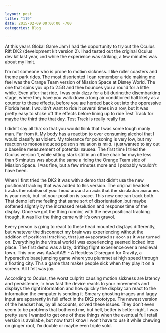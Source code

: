 ```yaml
---

layout: post  
title: "119"  
date: 2015-02-09 00:00:00 -700  
categories: Blog

---
```


At this years Global Game Jam I had the opportunity to try out the Oculus Rift DK2 (development kit version 2). I had tested out the original Oculus dev kit last year, and while the experience was striking, a few minutes was about my limit.   
  
I’m not someone who is prone to motion sickness. I like roller coasters and theme park rides. The most disoriented I can remember a ride making me feel was the Orange Team version of Mission Space at Disney World. The one that spins you up to 2.5G and then bounces you a round for a little while. Even after that ride, I was only dizzy for a bit during the disembarking stage, where they have you walk down a long air conditioned hall likely as a counter to these effects, before you are herded back out into the oppressive Florida heat. I wouldn’t want to ride it several times in a row, but It was pretty easy to shake off the effects before lining up to ride Test Track for maybe the third time that day. Test Track is really really fun.   
  
I didn’t say all that so that you would think that I was some tough manly man. Far from it. My body has a reaction to over consuming alcohol that I would classify as violent. My tolerance for poisoning is very low, but my reaction to motion induced poison simulation is mild. I just wanted to lay out a baseline measurement of potential nausea. The first time I tried the Oculus version 1, while sitting stark still in an office chair for maybe less than 5 minutes was about the same a riding the Orange Team side of Mission Space. I was fine, but a few minutes more and I probably wouldn’t have been.   
  
When I first tried the DK2 it was with a demo that didn’t use the new positional tracking that was added to this version. The original headset tracks the rotation of your head around an axis that the simulation assumes is your neck, but not your position is space. This new one can track both. That demo left me feeling that same sort of disorientation, but maybe softened slightly by the increased resolution and response time of the display. Once we got the thing running with the new positional tracking though, it was like the thing came with it’s own gravol.  
  
Every person is going to react to these head mounted displays differently, but whatever the disconnect my brain was experiencing without the addition of positional tracking, that just evaporated as soon as it was turned on. Everything in the virtual world I was experiencing seemed locked into place. The first demo was a lazy, drifting flight experience over a medieval town. This one was AaAaAA!!! - A Reckless Disregard for Gravity, a hyperactive base jumping game where you plummet at high speed through a floating city. This a game that makes people sick when they play it on a screen. All I felt was joy.   
  
According to Oculus, the worst culprits causing motion sickness are latency and persistence, or how fast the device reacts to your movements and displays the right information and how quickly the display can react to the information the computer is sending it. Smeary ghosting images and laggy input are apparently in full effect in the DK2 prototype. The newest version of the headset has, by all accounts, solved these issues. They don’t even seem to be problems that bothered me, but hell, better is better right. I was pretty sure I wanted to get one of these things when the eventual full retail version is available, but now that I know I won’t have to use it while chewing on ginger root, I’m double or maybe even triple sold.